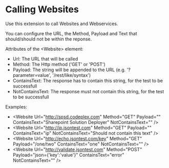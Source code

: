 ﻿Calling Websites
======================================================

Use this extension to call Websites and Webservices.

You can configure the URL, the Method, Payload and Text that should/should not be within the reponse.

Attributes of the &lt;Website&gt; element:

- Url: The URL that will be called
- Method: The Http method ('GET' or 'POST')
- Payload: The string will be appended to the URL (e.g. '?parameter=value', '/rest/like/syntax')
- ContainsText: The response has to contain this string, for the test to be successfull
- NotContainsText: The response must not contain this string, for the test to be successfull

Examples:

- &lt;Website Url="http://spsd.codeplex.com" Method="GET" Payload="" ContainsText="Sharepoint Solution Deployer" NotContainsText="" /&gt;
- &lt;Website Url="http://ip.jsontest.com" Method="GET" Payload="" ContainsText="ip" NotContainsText="Should not contain this text" /&gt;
- &lt;Website Url="http://echo.jsontest.com/key" Method="GET" Payload="/one/two" ContainsText="one" NotContainsText="" /&gt;
- &lt;Website Url="http://validate.jsontest.com" Method="POST" Payload="json={'key':'value'}" ContainsText="error" NotContainsText="" /&gt;

